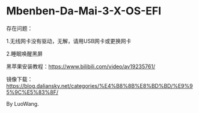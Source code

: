 # Mbenben-Da-Mai-3-X-OS-EFI

存在问题：

1.无线网卡没有驱动，无解，请用USB网卡或更换网卡

2.睡眠唤醒黑屏

黑苹果安装教程：https://www.bilibili.com/video/av19235761/

镜像下载：https://blog.daliansky.net/categories/%E4%B8%8B%E8%BD%BD/%E9%95%9C%E5%83%8F/

By LuoWang.
